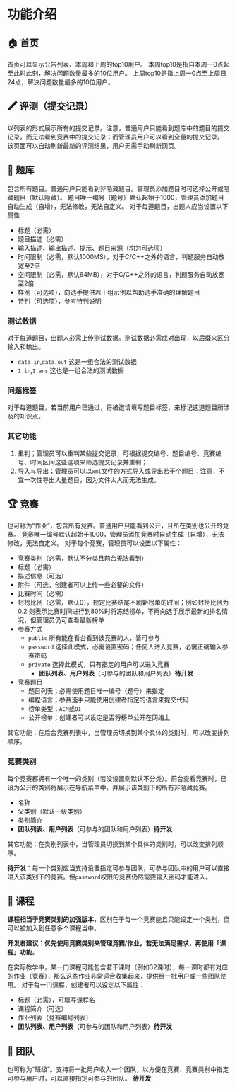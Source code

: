 # 功能介绍

## 🏠 首页

首页可以显示公告列表、本周和上周的top10用户。
本周top10是指自本周一0点起至此时此刻，解决问题数量最多的10位用户。
上周top10是指上周一0点至上周日24点，解决问题数量最多的10位用户。

## 🖍 评测（提交记录）

以列表的形式展示所有的提交记录。注意，普通用户只能看到题库中的题目的提交记录，而无法看到竞赛中的提交记录；而管理员用户可以看到全量的提交记录。
该页面可以自动刷新最新的评测结果，用户无需手动刷新网页。

## 📜 题库

包含所有题目。普通用户只能看到非隐藏题目。管理员添加题目时可选择公开或隐藏题目（默认隐藏）。
题目唯一编号（题号）默认起始于1000，管理员添加题目自动生成（自增），无法修改，无法自定义。
对于每道题目，出题人应当设置以下属性：
- 标题（必需）
- 题目描述（必需）
- 输入描述、输出描述、提示、题目来源（均为可选项）
- 时间限制（必需，默认1000MS），对于C/C++之外的语言，判题服务自动放宽至2倍
- 空间限制（必需，默认64MB），对于C/C++之外的语言，判题服务自动放宽至2倍
- 样例（可选项），向选手提供若干组示例以帮助选手准确的理解题目
- 特判（可选项），参考[特判说明](./spj.md)

### 测试数据

对于每道题目，出题人必需上传测试数据。测试数据必需成对出现，以后缀来区分输入和输出。
- `data.in`,`data.out` 这是一组合法的测试数据
- `1.in`,`1.ans` 这也是一组合法的测试数据

### 问题标签
对于每道题目，若当前用户已通过，将被邀请填写题目标签，来标记这道题目所涉及的知识点。

### 其它功能

1. 重判；管理员可以重判某些提交记录，可根据提交编号、题目编号、竞赛编号、时间区间这些选项来筛选提交记录并重判；
2. 导入与导出；管理员可以以`xml`文件的方式导入或导出若干个题目；注意，不宜一次性导出大量题目，因为文件太大而无法生成。

## 🏆 竞赛

也可称为“作业”，包含所有竞赛。普通用户只能看到公开，且所在类别也公开的竞赛。
竞赛唯一编号默认起始于1000，管理员添加竞赛时自动生成（自增），无法修改，无法自定义。
对于每个竞赛，管理员可以设置以下属性：
- 竞赛类别（必需，默认不分类且前台无法看到）
- 标题（必需）
- 描述信息（可选）
- 附件（可选，创建者可以上传一些必要的文件）
- 比赛时间（必需）
- 封榜比例（必需，默认0），规定比赛结尾不刷新榜单的时间；例如封榜比例为 0.2 则表示比赛时间进行到80%时将冻结榜单，不再向选手展示最新的排名情况，但管理员仍可查看最新榜单
- 参赛方式
    - `public` 所有能在看台看到该竞赛的人，皆可参与
    - `password` 选择此模式，必需设置密码；任何人进入竞赛，必需正确输入参赛密码
    - `private` 选择此模式，只有指定的用户可以进入竞赛
      -  **团队列表、用户列表**（可参与的团队和用户列表）**待开发**
- 竞赛题目
  - 题目列表；必需使用题目唯一编号（题号）来指定
  - 编程语言；参赛选手只能使用创建者指定的语言来提交代码
  - 榜单类型；`ACM`或`OI`
  - 公开榜单；创建者可以设定是否将榜单公开在网络上

其它功能：在后台竞赛列表中，当管理员切换到某个具体的类别时，可以改变排列顺序。

### 竞赛类别

每个竞赛都拥有一个唯一的类别（若没设置则默认不分类）。前台查看竞赛时，已设为公开的类别将展示在导航菜单中，并展示该类别下的所有非隐藏竞赛。

- 名称
- 父类别（默认一级类别）
- 类别简介
- **团队列表、用户列表**（可参与的团队和用户列表）**待开发**

其它功能：在类别列表中，当管理员切换到某个具体的类别时，可以改变排列顺序。

**待开发**：每一个类别应当支持设置指定可参与团队，可参与团队中的用户可以直接进入该类别下的竞赛。但`password`权限的竞赛仍然需要输入密码才能进入。

## 📕 课程

**课程相当于竞赛类别的加强版本**，区别在于每一个竞赛能且只能设定一个类别，但可以被加入到任意多个课程当中。

**开发者建议：优先使用竞赛类别来管理竞赛/作业，若无法满足需求，再使用「课程」功能**。

在实际教学中，某一门课程可能包含若干课时（例如32课时），每一课时都有对应的作业（竞赛），那么这些作业非常适合收集起来，提供给一批用户或一些团队使用。
对于每一门课程，创建者可以设定以下属性：
- 标题（必需），可填写课程名
- 课程简介（可选）
- 作业列表（竞赛编号列表）
- **团队列表、用户列表**（可参与的团队和用户列表）**待开发**

## 🤼 团队

也可称为“班级”。支持将一批用户收入一个团队，以方便在竞赛、竞赛类别中指定可参与用户时，可以直接指定可参与的团队。
**待开发**
